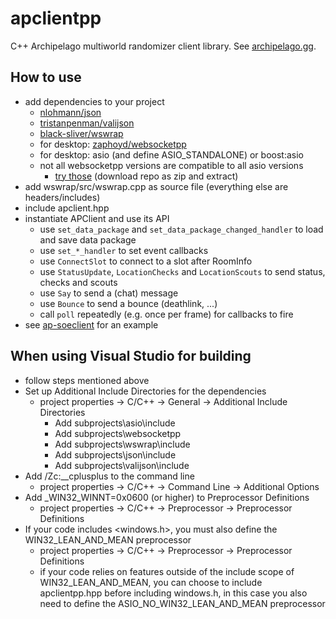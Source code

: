 # apclientpp

C++ Archipelago multiworld randomizer client library. See [archipelago.gg](https://archipelago.gg/).

## How to use

* add dependencies to your project
  * [nlohmann/json](https://github.com/nlohmann/json)
  * [tristanpenman/valijson](https://github.com/tristanpenman/valijson)
  * [black-sliver/wswrap](https://github.com/black-sliver/wswrap)
  * for desktop: [zaphoyd/websocketpp](https://github.com/zaphoyd/websocketpp)
  * for desktop: asio (and define ASIO_STANDALONE) or boost:asio
  * not all websocketpp versions are compatible to all asio versions
    * [try those](https://github.com/black-sliver/ap-soeclient/tree/master/subprojects) (download repo as zip and extract)
* add wswrap/src/wswrap.cpp as source file (everything else are headers/includes)
* include apclient.hpp
* instantiate APClient and use its API
  * use `set_data_package` and `set_data_package_changed_handler` to load and save data package
  * use `set_*_handler` to set event callbacks
  * use `ConnectSlot` to connect to a slot after RoomInfo
  * use `StatusUpdate`, `LocationChecks` and `LocationScouts` to send status, checks and scouts
  * use `Say` to send a (chat) message
  * use `Bounce` to send a bounce (deathlink, ...)
  * call `poll` repeatedly (e.g. once per frame) for callbacks to fire
* see [ap-soeclient](https://github.com/black-sliver/ap-soeclient) for an example

## When using Visual Studio for building
* follow steps mentioned above
* Set up Additional Include Directories for the dependencies
  * project properties -> C/C++ -> General -> Additional Include Directories
    * Add subprojects\asio\include
    * Add subprojects\websocketpp
    * Add subprojects\wswrap\include
    * Add subprojects\json\include
    * Add subprojects\valijson\include 
* Add /Zc:__cplusplus to the command line
  * project properties -> C/C++ -> Command Line -> Additional Options
* Add _WIN32_WINNT=0x0600 (or higher) to Preprocessor Definitions
  * project properties -> C/C++ -> Preprocessor -> Preprocessor Definitions
* If your code includes <windows.h>, you must also define the WIN32_LEAN_AND_MEAN preprocessor
  * project properties -> C/C++ -> Preprocessor -> Preprocessor Definitions
  * if your code relies on features outside of the include scope of WIN32_LEAN_AND_MEAN, you can choose to include apclientpp.hpp before including windows.h, in this case you also need to define the ASIO_NO_WIN32_LEAN_AND_MEAN preprocessor
